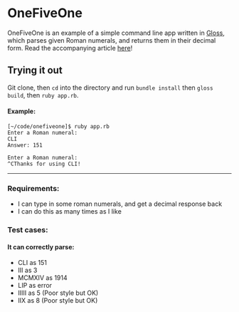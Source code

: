 # OneFiveOne

OneFiveOne is an example of a simple command line app written in [Gloss](https://github.com/johansenja/gloss),
which parses given Roman numerals, and returns them in their decimal form. Read the accompanying article [here](https://johansenja.medium.com/ruby-crystal-pt-ii-a-simple-app-using-gloss-368ff849db67)!

## Trying it out

Git clone, then `cd` into the directory and run `bundle install` then `gloss build`, then `ruby
app.rb`.

#### Example:

```
[~/code/onefiveone]$ ruby app.rb
Enter a Roman numeral:
CLI
Answer: 151

Enter a Roman numeral:
^CThanks for using CLI!
```

-----

### Requirements:

- I can type in some roman numerals, and get a decimal response back
- I can do this as many times as I like

### Test cases:

#### It can correctly parse:

- CLI as 151
- III as 3
- MCMXIV as 1914
- LIP as error
- IIIII as 5 (Poor style but OK)
- IIX as 8 (Poor style but OK)
